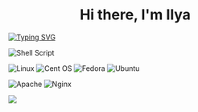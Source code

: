 <h1 align="center">Hi there, I'm Ilya</h1> 

<a href="https://git.io/typing-svg"><img src="https://readme-typing-svg.herokuapp.com?font=&pause=1000&color=2BCD03&center=true&vCenter=true&width=650&lines=Network+engineer%2C+System+Administrator+from+Russia+%F0%9F%87%B7%F0%9F%87%BA" alt="Typing SVG" /></a>

![Shell Script](https://img.shields.io/badge/shell_script-%23121011.svg?style=for-the-badge&logo=gnu-bash&logoColor=white)

![Linux](https://img.shields.io/badge/Linux-FCC624?style=for-the-badge&logo=linux&logoColor=black)
![Cent OS](https://img.shields.io/badge/cent%20os-002260?style=for-the-badge&logo=centos&logoColor=F0F0F0)
![Fedora](https://img.shields.io/badge/Fedora-294172?style=for-the-badge&logo=fedora&logoColor=white)
![Ubuntu](https://img.shields.io/badge/Ubuntu-E95420?style=for-the-badge&logo=ubuntu&logoColor=white)

![Apache](https://img.shields.io/badge/apache-%23D42029.svg?style=for-the-badge&logo=apache&logoColor=white)
![Nginx](https://img.shields.io/badge/nginx-%23009639.svg?style=for-the-badge&logo=nginx&logoColor=white)

![](https://github-profile-summary-cards.vercel.app/api/cards/productive-time?username=daniilshat&theme=solarized_dark)
